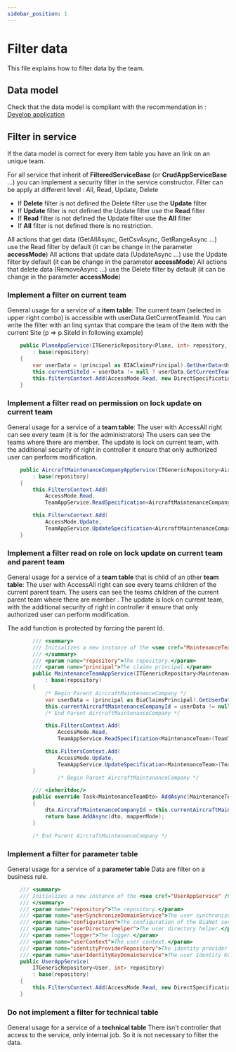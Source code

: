 ```yaml
---
sidebar_position: 1
---
```


# Filter data
This file explains how to filter data by the team.

## Data model
Check that the data model is compliant with the recommendation in :
 [Develop application](../../20-WorkWithBIA/20-DevelopTheApplication.md)

## Filter in service
If the data model is correct for every item table you have an link on an unique team.

For all service that inherit of **FilteredServiceBase** (or **CrudAppServiceBase** ...) you can implement a security filter in the service constructor.
Filter can be apply at different level : All, Read, Update, Delete
- If **Delete** filter is not defined the Delete filter use the **Update** filter
- If **Update** filter is not defined the Update filter use the **Read** filter
- If **Read** filter is not defined the Update filter use the **All** filter
- If **All** filter is not defined there is no restriction.

All actions that get data (GetAllAsync, GetCsvAsync, GetRangeAsync ...) use the Read filter by default (it can be change in the parameter **accessMode**)
All actions that update data (UpdateAsync ...) use the Update filter by default (it can be change in the parameter **accessMode**)
All actions that delete data (RemoveAsync ...) use the Delete filter by default (it can be change in the parameter **accessMode**)

### Implement a filter on current team
General usage for a service of a **item table**:
The current team (selected in upper right combo) is accessible with userData.GetCurrentTeamId.
You can write the filter with an linq syntax that compare the team of the item with the current Site (p => p.SiteId in following example) 
```csharp
    public PlaneAppService(ITGenericRepository<Plane, int> repository, IPrincipal principal)
        : base(repository)
    {
        var userData = (principal as BIAClaimsPrincipal).GetUserData<UserDataDto>();
        this.currentSiteId = userData != null ? userData.GetCurrentTeamId((int)TeamTypeId.Site) : 0;
        this.filtersContext.Add(AccessMode.Read, new DirectSpecification<Plane>(p => p.SiteId == this.currentSiteId));
    }
```

### Implement a filter read on permission on lock update on current team
General usage for a service of a **team table**:
The user with AccessAll right can see every team (it is for the administrators)
The users can see the teams where there are member.
The update is lock on current team, with the additional security of right in controller it ensure that only authorized user can perform modification.

```csharp
    public AircraftMaintenanceCompanyAppService(ITGenericRepository<AircraftMaintenanceCompany, int> repository, IPrincipal principal)
        : base(repository)
    {
        this.FiltersContext.Add(
            AccessMode.Read,
            TeamAppService.ReadSpecification<AircraftMaintenanceCompany>(TeamTypeId.AircraftMaintenanceCompany, principal));

        this.FiltersContext.Add(
            AccessMode.Update,
            TeamAppService.UpdateSpecification<AircraftMaintenanceCompany>(TeamTypeId.AircraftMaintenanceCompany, principal));
    }
```


### Implement a filter read on role on lock update on current team and parent team
General usage for a service of a **team table** that is child of an other **team table**:
The user with AccessAll right can see every teams children of the current parent team.
The users can see the teams children of the current parent team where there are member .
The update is lock on current team, with the additional security of right in controller it ensure that only authorized user can perform modification.

The add function is protected by forcing the parent Id.
```csharp
        /// <summary>
        /// Initializes a new instance of the <see cref="MaintenanceTeamAppService"/> class.
        /// </summary>
        /// <param name="repository">The repository.</param>
        /// <param name="principal">The claims principal.</param>
        public MaintenanceTeamAppService(ITGenericRepository<MaintenanceTeam, int> repository, IPrincipal principal)
            : base(repository)
        {
            /* Begin Parent AircraftMaintenanceCompany */
            var userData = (principal as BiaClaimsPrincipal).GetUserData<UserDataDto>();
            this.currentAircraftMaintenanceCompanyId = userData != null ? userData.GetCurrentTeamId((int)TeamTypeId.AircraftMaintenanceCompany) : 0;
            /* End Parent AircraftMaintenanceCompany */

            this.FiltersContext.Add(
                AccessMode.Read,
                TeamAppService.ReadSpecification<MaintenanceTeam>(TeamTypeId.MaintenanceTeam, principal));

            this.FiltersContext.Add(
                AccessMode.Update,
                TeamAppService.UpdateSpecification<MaintenanceTeam>(TeamTypeId.MaintenanceTeam, principal));
        }
                /* Begin Parent AircraftMaintenanceCompany */

        /// <inheritdoc/>
        public override Task<MaintenanceTeamDto> AddAsync(MaintenanceTeamDto dto, string mapperMode = null)
        {
            dto.AircraftMaintenanceCompanyId = this.currentAircraftMaintenanceCompanyId;
            return base.AddAsync(dto, mapperMode);
        }

        /* End Parent AircraftMaintenanceCompany */
```

### Implement a filter for parameter table
General usage for a service of a **parameter table**
Data are filter on a business rule.
```csharp
    /// <summary>
    /// Initializes a new instance of the <see cref="UserAppService" /> class.
    /// </summary>
    /// <param name="repository">The repository.</param>
    /// <param name="userSynchronizeDomainService">The user synchronize domain service.</param>
    /// <param name="configuration">The configuration of the BiaNet section.</param>
    /// <param name="userDirectoryHelper">The user directory helper.</param>
    /// <param name="logger">The logger.</param>
    /// <param name="userContext">The user context.</param>
    /// <param name="identityProviderRepository">The identity provider repository.</param>
    /// <param name="userIdentityKeyDomainService">The user Identity Key Domain Service.</param>
    public UserAppService(
        ITGenericRepository<User, int> repository)
        : base(repository)
    {
        this.FiltersContext.Add(AccessMode.Read, new DirectSpecification<User>(u => u.IsActive));
    }
```

### Do not implement a filter for technical table
General usage for a service of a **technical table**
There isn't controller that access to the service, only internal job.
So it is not necessary to filter the data.
